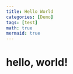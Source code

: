 ```yaml
---
title: Hello World
categories: [Demo]
tags: [test]
math: true
mermaid: true
---
```


# hello, world!